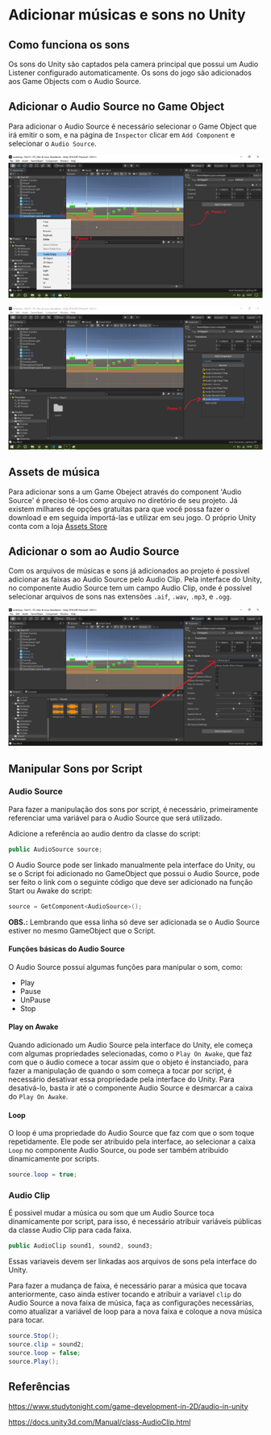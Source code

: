 # Adicionar músicas e sons no Unity

## Como funciona os sons

Os sons do Unity são captados pela camera principal que possui um Audio Listener configurado automaticamente. Os sons do jogo são adicionados aos Game Objects com o Audio Source.

## Adicionar o Audio Source no Game Object

Para adicionar o Audio Source é necessário selecionar o Game Object que irá emitir o som, e na página de `Inspector` clicar em `Add Component` e selecionar o `Audio Source`.

![](./imagens/Tutorial01.png)

![](./imagens/Tutorial02.png)

## Assets de música

Para adicionar sons a um Game Obeject através do component 'Audio Source' é preciso tê-los como arquivo no diretório de seu projeto. Já existem milhares de opções gratuitas para que você possa fazer o download e em seguida importá-las e utilizar em seu jogo. O próprio Unity conta com a loja [Assets Store](https://assetstore.unity.com/)

## Adicionar o som ao Audio Source

Com os arquivos de músicas e sons já adicionados ao projeto é possivel adicionar as faixas ao Audio Source pelo Audio Clip. Pela interface do Unity, no componente Audio Source tem um campo Audio Clip, onde é possível selecionar arquivos de sons nas extensões `.aif`, `.wav`, `.mp3`, e `.ogg`.

![](./imagens/Tutorial03.png)


## Manipular Sons por Script

### Audio Source
Para fazer a manipulação dos sons por script, é necessário, primeiramente referenciar uma variável para o Audio Source que será utilizado.

Adicione a referência ao audio dentro da classe do script:

``` cs
public AudioSource source;
```

O Audio Source pode ser linkado manualmente pela interface do Unity, ou se o Script foi adicionado no GameObject que possui o Audio Source, pode ser feito o link com o seguinte código que deve ser adicionado na função Start ou Awake do script:

```cs
source = GetComponent<AudioSource>();
```

**OBS.:** Lembrando que essa linha só deve ser adicionada se o Audio Source estiver no mesmo GameObject que o Script.

#### Funções básicas do Audio Source

O Audio Source possui algumas funções para manipular o som, como:
- Play
- Pause
- UnPause
- Stop

#### Play on Awake

Quando adicionado um Audio Source pela interface do Unity, ele começa com algumas propriedades selecionadas, como o `Play On Awake`, que faz com que o áudio comece a tocar assim que o objeto é instanciado, para fazer a manipulação de quando o som começa a tocar por script, é necessário desativar essa propriedade pela interface do Unity. Para desativá-lo, basta ir até o componente Audio Source e desmarcar a caixa do `Play On Awake`.

#### Loop

O loop é uma propriedade do Audio Source que faz com que o som toque repetidamente. Ele pode ser atribuido pela interface, ao selecionar a caixa `Loop` no componente Audio Source, ou pode ser também atribuido dinamicamente por scripts.

``` cs
source.loop = true;
```

### Audio Clip
É possivel mudar a música ou som que um Audio Source toca dinamicamente por script, para isso, é necessário atribuir variáveis públicas da classe Audio Clip para cada faixa.

``` cs
public AudioClip sound1, sound2, sound3;
``` 
Essas variaveis devem ser linkadas aos arquivos de sons pela interface do Unity. 

Para fazer a mudança de faixa, é necessário parar a música que tocava anteriormente, caso ainda estiver tocando e atribuir a variavel `clip` do Audio Source a nova faixa de música, faça as configurações necessárias, como atualizar a variável de loop para a nova faixa e coloque a nova música para tocar.

``` cs
source.Stop();
source.clip = sound2;
source.loop = false;
source.Play();
```


## Referências

https://www.studytonight.com/game-development-in-2D/audio-in-unity

https://docs.unity3d.com/Manual/class-AudioClip.html

